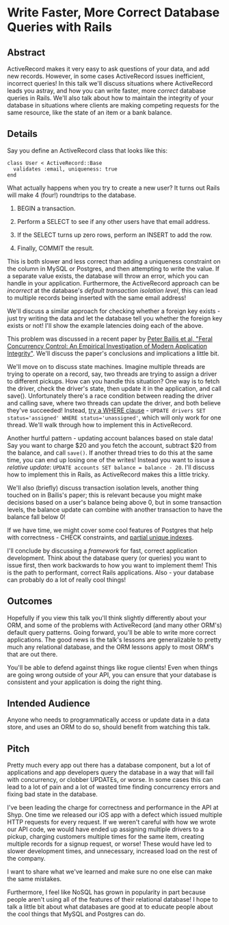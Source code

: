 # Write Faster, More Correct Database Queries with Rails

## Abstract

ActiveRecord makes it very easy to ask questions of your data, and add new records. However, in some cases ActiveRecord issues inefficient, incorrect queries! In this talk we'll discuss situations where ActiveRecord leads you astray, and how you can write faster, more *correct* database queries in Rails. We'll also talk about how to maintain the integrity of your database in situations where clients are making competing requests for the same resource, like the state of an item or a bank balance.

## Details

Say you define an ActiveRecord class that looks like this:

```
class User < ActiveRecord::Base
  validates :email, uniqueness: true
end
```

What actually happens when you try to create a new user? It turns out Rails will make 4 (four!) roundtrips to the database.

1. BEGIN a transaction.

2. Perform a SELECT to see if any other users have that email address.

3. If the SELECT turns up zero rows, perform an INSERT to add the row.

4. Finally, COMMIT the result.

This is both slower and less correct than adding a uniqueness constraint on the column in MySQL or Postgres, and then attempting to write the value. If a separate value exists, the database will throw an error, which you can handle in your application. Furthermore, the ActiveRecord approach can be *incorrect* at the database's *default transaction isolation level*, this can lead to multiple records being inserted with the same email address!

We'll discuss a similar approach for checking whether a foreign key exists - just try writing the data and let the database tell you whether the foreign key exists or not! I'll show the example latencies doing each of the above.

This problem was discussed in a recent paper by [Peter Bailis et al, "Feral Concurrency Control: An Empirical Investigation of Modern Application Integrity"][paper]. We'll discuss the paper's conclusions and implications a little bit.

We'll move on to discuss state machines. Imagine multiple threads are trying to operate on a record, say, two threads are trying to assign a driver to different pickups. How can you handle this situation? One way is to fetch the driver, check the driver's state, then update it in the application, and call save(). Unfortunately there's a race condition between reading the driver and calling save, where two threads can update the driver, and both believe they've succeeded! Instead, [try a WHERE clause][state-machines] - `UPDATE drivers SET status='assigned' WHERE status='unassigned'`, which will only work for one thread. We'll walk through how to implement this in ActiveRecord.

Another hurtful pattern - updating account balances based on stale data! Say you want to charge $20 and you fetch the account, subtract $20 from the balance, and call `save()`. If another thread tries to do this at the same time, you can end up losing one of the writes! Instead you want to issue a *relative update*: `UPDATE accounts SET balance = balance - 20`. I'll discuss how to implement this in Rails, as ActiveRecord makes this a little tricky.

We'll also (briefly) discuss transaction isolation levels, another thing touched on in Bailis's paper; this is relevant because you might make decisions based on a user's balance being above 0, but in some transaction levels, the balance update can combine with another transaction to have the balance fall below 0!

If we have time, we might cover some cool features of Postgres that help with correctness - CHECK constraints, and [partial unique indexes][partial-indexes].

I'll conclude by discussing a *framework* for fast, correct application development. Think about the database query (or queries) you want to issue first, then work backwards to how you want to implement them! This is the path to performant, correct Rails applications. Also - your database can probably do a lot of really cool things!

[paper]: http://blog.acolyer.org/2015/09/04/feral-concurrency-control-an-empirical-investigation-of-modern-application-integrity/
[state-machines]: https://kev.inburke.com/kevin/state-machines/
[partial-indexes]: http://www.postgresql.org/docs/current/static/indexes-partial.html

## Outcomes

Hopefully if you view this talk you'll think slightly differently about your ORM, and some of the problems with ActiveRecord (and many other ORM's) default query patterns. Going forward, you'll be able to write more correct applications. The good news is the talk's lessons are generalizable to pretty much any relational database, and the ORM lessons apply to most ORM's that are out there.

You'll be able to defend against things like rogue clients! Even when things
are going wrong outside of your API, you can ensure that your database is
consistent and your application is doing the right thing.

## Intended Audience

Anyone who needs to programmatically access or update data in a data store, and
uses an ORM to do so, should benefit from watching this talk.

## Pitch

Pretty much every app out there has a database component, but a lot of applications and app developers query the database in a way that will fail with concurrency, or clobber UPDATEs, or worse. In some cases this can lead to a lot of pain and a lot of wasted time finding concurrency errors and fixing bad state in the database.

I've been leading the charge for correctness and performance in the API at Shyp. One time we released our iOS app with a defect which issued multiple HTTP requests for every request. If we weren't careful with how we wrote our API code, we would have ended up assigning multiple drivers to a pickup, charging customers multiple times for the same item, creating multiple records for a signup request, or worse! These would have led to slower development times, and unnecessary, increased load on the rest of the company.

I want to share what we've learned and make sure no one else can make the same mistakes.

Furthermore, I feel like NoSQL has grown in popularity in part because people aren't using all of the features of their relational database! I hope to talk a little bit about what databases are good at to educate people about the cool things that MySQL and Postgres can do.
